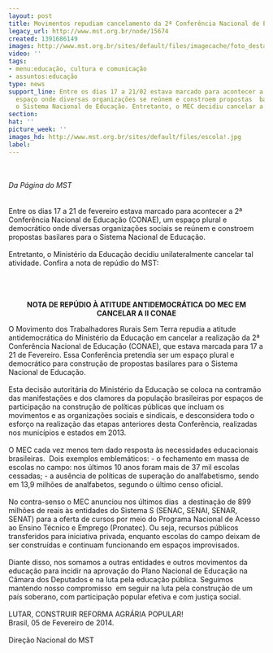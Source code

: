 ```yaml
---
layout: post
title: Movimentos repudiam cancelamento da 2ª Conferência Nacional de Educação
legacy_url: http://www.mst.org.br/node/15674
created: 1391686149
images: http://www.mst.org.br/sites/default/files/imagecache/foto_destaque/escola!.jpg
video: ''
tags:
- menu:educação, cultura e comunicação
- assuntos:educação
type: news
support_line: Entre os dias 17 a 21/02 estava marcado para acontecer a 2ª Conae, um
  espaço onde diversas organizações se reúnem e constroem propostas  basilares para
  o Sistema Nacional de Educação. Entretanto, o MEC decidiu cancelar a atividade.
section: 
hat: ''
picture_week: ''
images_hd: http://www.mst.org.br/sites/default/files/escola!.jpg
label: 
---
```

<p style="text-align: left;"><br><br><em>Da Página do MST<br></em><br><br>Entre os dias 17 a 21 de fevereiro estava marcado para acontecer a 2ª  Conferência Nacional de Educação (CONAE), um espaço plural e democrático  onde diversas organizações sociais se reúnem e constroem propostas  basilares para o Sistema Nacional de Educação.<br><br>Entretanto, o Ministério da Educação decidiu unilateralmente cancelar tal atividade. Confira a nota de repúdio do MST:&nbsp;</p><p style="text-align: center;"><br><br><br><strong>NOTA DE REPÚDIO À ATITUDE ANTIDEMOCRÁTICA DO MEC EM CANCELAR A II CONAE<br></strong></p><p style="text-align: left;">O Movimento dos Trabalhadores Rurais Sem Terra repudia a atitude antidemocrática do Ministério da Educação em cancelar a realização da 2ª Conferência Nacional de Educação (CONAE), que estava marcada para 17 a 21 de Fevereiro. Essa Conferência pretendia ser um espaço plural e democrático para construção de propostas basilares para o Sistema Nacional de Educação.<br><br>Esta decisão autoritária do Ministério da Educação se coloca na contramão das manifestações e dos clamores da população brasileiras por espaços de participação na construção de políticas públicas que incluam os movimentos e as organizações sociais e sindicais, e desconsidera todo o esforço na realização das etapas anteriores desta Conferência, realizadas nos municípios e estados em 2013. <br><br>O MEC cada vez menos tem dado resposta às necessidades educacionais brasileiras.&nbsp; Dois exemplos emblemáticos: - o fechamento em massa de escolas no campo: nos últimos 10 anos foram mais de 37 mil escolas cessadas; - a ausência de políticas de superação do analfabetismo, sendo em 13,9 milhões de analfabetos, segundo o último censo oficial. <br><br>No contra-senso o MEC anunciou nos últimos dias&nbsp; a destinação de 899 milhões de reais às entidades do Sistema S (SENAC, SENAI, SENAR, SENAT) para a oferta de cursos por meio do Programa Nacional de Acesso ao Ensino Técnico e Emprego (Pronatec). Ou seja, recursos públicos transferidos para iniciativa privada, enquanto escolas do campo deixam de ser construídas e continuam funcionando em espaços improvisados.&nbsp; <br><br>Diante disso, nos somamos a outras entidades e outros movimentos da educação para incidir na aprovação do Plano Nacional de Educação na Câmara dos Deputados e na luta pela educação pública. Seguimos mantendo nosso compromisso&nbsp; em seguir na luta pela construção de um país soberano, com participação popular efetiva e com justiça social. <br><br>LUTAR, CONSTRUIR REFORMA AGRÁRIA POPULAR! <br>Brasil, 05 de Fevereiro de 2014.<br><br>Direção Nacional do MST<br>&nbsp;</p>
